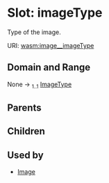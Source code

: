 
# Slot: imageType


Type of the image.

URI: [wasm:image__imageType](https://w3id.org/itk/wasmimage__imageType)


## Domain and Range

None &#8594;  <sub>1..1</sub> [ImageType](ImageType.md)

## Parents


## Children


## Used by

 * [Image](Image.md)
